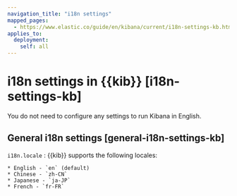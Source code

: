 ```yaml
---
navigation_title: "i18n settings"
mapped_pages:
  - https://www.elastic.co/guide/en/kibana/current/i18n-settings-kb.html
applies_to:
  deployment:
    self: all
---
```


# i18n settings in {{kib}} [i18n-settings-kb]


You do not need to configure any settings to run Kibana in English.


## General i18n settings [general-i18n-settings-kb]

`i18n.locale`
:   {{kib}} supports the following locales:

    * English - `en` (default)
    * Chinese - `zh-CN`
    * Japanese - `ja-JP`
    * French - `fr-FR`


